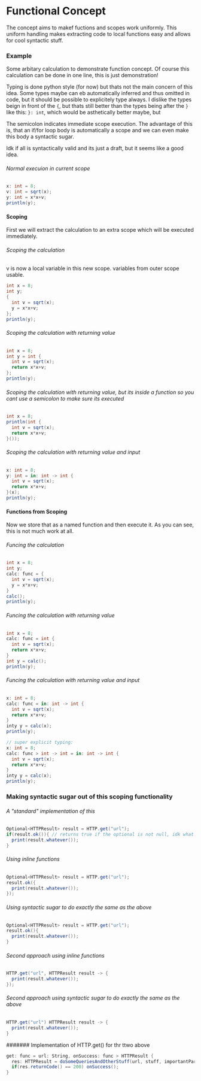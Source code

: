 # Functional Concept

The concept aims to makef fuctions and scopes work uniformly. 
This uniform handling makes extracting code to local functions easy and allows for cool syntactic stuff.

### Example
Some arbitary calculation to demonstrate function concept.
Of course this calculation can be done in one line, this is just demonstration!

Typing is done python style (for now) but thats not the main concern of this idea.
Some types maybe can eb automatically inferred and thus omitted in code, 
but it should be possible to explicitely type always. 
I dislike the types beign in front of the `{`, but thats still better than the types
being after the `}` like this: `}: int`, which would be asthetically better maybe, but 

The semicolon indicates immediate scope execution.
The advantage of this is, that an if/for loop body is automatically a scope and we can even make this body a syntactic sugar.

Idk if all is syntactically valid and its just a draft, but it seems like a good idea.

###### Normal execuion in current scope
```c#
x: int = 8;
v: int = sqrt(x);
y: int = x*x+v;
println(y);
```

#### Scoping
First we will extract the calculation to an extra scope which will be executed immediately.

###### Scoping the calculation
v is now a local variable in this new scope. variables from outer scope usable.
```c#
int x = 8;
int y;
{
  int v = sqrt(x);
  y = x*x+v;
};
println(y);
```

###### Scoping the calculation with returning value
```c#
int x = 8;
int y = int {
  int v = sqrt(x);
  return x*x+v;
};
println(y);
```

###### Scoping the calculation with returning value, but its inside a function so you cant use a semicolon to make sure its executed
```c#
int x = 8;
println(int {
  int v = sqrt(x);
  return x*x+v;
}());
```

###### Scoping the calculation with returning value and input
```c#
x: int = 8;
y: int = in: int -> int {
  int v = sqrt(x);
  return x*x+v;
}(x);
println(y);
```

#### Functions from Scoping
Now we store that as a named function and then execute it.
As you can see, this is not much work at all. 

###### Funcing the calculation
```c#
int x = 8;
int y;
calc: func = {
  int v = sqrt(x);
  y = x*x+v;
}
calc();
println(y);
```

###### Funcing the calculation with returning value
```c#
int x = 8;
calc: func = int {
  int v = sqrt(x);
  return x*x+v;
}
int y = calc();
println(y);
```

###### Funcing the calculation with returning value and input
```c#
x: int = 8;
calc: func = in: int -> int {
  int v = sqrt(x);
  return x*x+v;
}
inty y = calc(x);
println(y);

// super explicit typing:
x: int = 8;
calc: func > int -> int = in: int -> int {
  int v = sqrt(x);
  return x*x+v;
}
inty y = calc(x);
println(y);
```

### Making syntactic sugar out of this scoping functionality

###### A "standard" implementation of this
```c#
Optional<HTTPResult> result = HTTP.get("url");
if(result.ok()){ // returns true if the optional is not null, idk what the coneentional function name is
  print(result.whatever());
}
```
###### Using inline functions
```c#
Optional<HTTPResult> result = HTTP.get("url");
result.ok({
  print(result.whatever());
});
```
###### Using syntactic sugar to do exactly the same as the above
```c#
Optional<HTTPResult> result = HTTP.get("url");
result.ok(){
  print(result.whatever());
}
```
###### Second approach using inline functions
```c#
HTTP.get("url", HTTPResult result -> {
  print(result.whatever());
});
```
###### Second approach using syntactic sugar to do exactly the same as the above
```c#
HTTP.get("url") HTTPResult result -> {
  print(result.whatever());
}
```
####### Implementation of HTTP.get() for thr ttwo above
```c#
get: func = url: String, onSuccess: func > HTTPResult {
  res: HTTPResult = doSomeQueriesAndOtherStuff(url, stuff, importantParam, theObligatoryConstant);
  if(res.returnCode() == 200) onSuccess();
}
```
